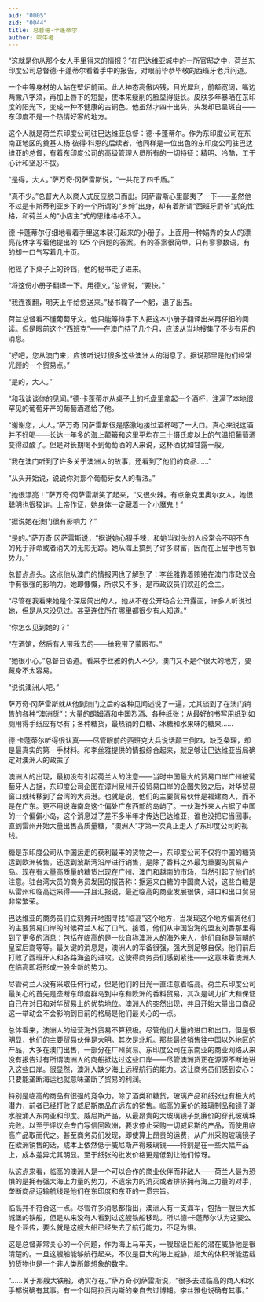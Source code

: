 ```yaml
---
aid: "0005"
zid: "0044"
title: 总督德·卡蓬蒂尔
author: 吹牛者
---
```


“这就是你从那个女人手里得来的情报？”在巴达维亚城中的一所官邸之中，荷兰东印度公司总督德·卡蓬蒂尔看着手中的报告，对眼前毕恭毕敬的西班牙老兵问道。

一个中等身材的人站在壁炉前面。此人神态高傲凶残，目光犀利，前额宽阔，嘴边两撇八字须，再加上唇下的短髭，使本来瘦削的脸显得挺长。皮肤多年暴晒在东印度的阳光下，变成一种不健康的古铜色。他虽然才四十出头，头发却已呈斑白——东印度不是一个热情好客的地方。

这个人就是荷兰东印度公司驻巴达维亚总督：德·卡蓬蒂尔。作为东印度公司在东南亚地区的奠基人杨·彼得·科恩的后续者，他同样是一位出色的东印度公司驻巴达维亚的总督，有着东印度公司的高级管理人员所有的一切特征：精明、冷酷，工于心计和坚忍不拔。

“是得，大人。”萨万奇·冈萨雷斯说，“一共花了四千盾。”

“真不少。”总督大人以商人式反应脱口而出。冈萨雷斯心里鄙夷了一下——虽然他不过是卡斯蒂利亚乡下的一个所谓的“乡绅”出身，却有着所谓“西班牙爵爷”式的性格，和荷兰人的“小店主”式的思维格格不入。

德·卡蓬蒂尔仔细地看着手里这本装订起来的小册子。上面用一种娟秀的女人的漂亮花体字写着他提出的 125 个问题的答案。有的答案很简单，只有寥寥数语，有的却一口气写着几十页。

他摇了下桌子上的铃铛，他的秘书走了进来。

“将这份小册子翻译一下。用德文。”总督说，“要快。”

“我连夜翻，明天上午给您送来。”秘书鞠了一个躬，退了出去。

荷兰总督看不懂葡萄牙文。他只能等待手下人把这本小册子翻译出来再仔细的阅读。但是眼前这个“西班克”——在澳门待了几个月，应该从当地搜集了不少有用的消息。

“好吧，您从澳门来，应该听说过很多这些澳洲人的消息了。据说那里是他们经常光顾的一个贸易点。”

“是的，大人。”

“和我谈谈你的见闻。”德·卡蓬蒂尔从桌子上的托盘里拿起一个酒杯，注满了本地很罕见的葡萄牙产的葡萄酒递给了他。

“谢谢您，大人。”萨万奇.冈萨雷斯很是感激地接过酒杯喝了一大口。真心来说这酒并不好喝——长达一年多的海上颠簸和这里平均在三十摄氏度以上的气温把葡萄酒变得过酸了。但是对长期喝不到葡萄酒的人来说，这杯酒犹如甘露一般。

“我在澳门听到了许多关于澳洲人的故事，还看到了他们的商品……”

“从头开始说，说说你对那个葡萄牙女人的看法。”

“她很漂亮！”萨万奇·冈萨雷斯笑了起来，“又很火辣。有点象克里奥尔女人。她很聪明也很狡诈。上帝作证，她身体一定藏着一个小魔鬼！”

“据说她在澳门很有影响力？”

“是的。”萨万奇·冈萨雷斯说，“据说她心狠手辣，和她当对头的人经常会不明不白的死于非命或者消失的无影无踪。她从海上搞到了许多财富，因而在上层中也有很势力。”

总督点点头。这点他从澳门的情报网也了解到了：李丝雅靠着贿赂在澳门市政议会中有很强的影响力。她即慷慨，所求又不多，是市政议员们欢迎的金主。

“尽管在我看来她是个深居简出的人，她从不在公开场合公开露面，许多人听说过她，但是从来没见过。甚至连住所在哪里都很少有人知道。”

“你怎么见到她的？”

“在酒馆，然后有人带我去的——给我带了蒙眼布。”

“她很小心。”总督自语道。看来李丝雅的仇人不少。澳门又不是个很大的地方，要藏身不太容易。

“说说澳洲人吧。”

萨万奇·冈萨雷斯就从他到澳门之后的各种见闻述说了一遍，尤其谈到了在澳门销售的各种“澳洲货”：大量的朗姆酒和中国烈酒、各种纸张：从最好的书写用纸到如厕用得手纸应有尽有；各种糖货，最热销的白糖、冰糖和水果味的糖果……

德·卡蓬蒂尔听得很认真——尽管眼前的西班克大兵说话颠三倒四，缺乏条理，却是最真实的第一手材料。和李丝雅提供的情报综合起来，就足够让巴达维亚当局确定对澳洲人的政策了

澳洲人的出现，最初没有引起荷兰人的注意——当时中国最大的贸易口岸广州被葡萄牙人占据，东印度公司企图在漳州泉州开设贸易口岸的企图失败之后，对华贸易窗口就转移到了台湾的大员港。也就是说，他们的主要贸易伙伴是福建商人，而不是在广东。更不用说海南岛这个偏处广东西部的岛屿了。一伙海外来人占据了中国的一个偏僻小岛，这个消息过了差不多半年才传达巴达维亚，谁也没把它当回事。直到雷州开始大量出售高质量糖，“澳洲人”才第一次真正走入了东印度公司的视线。

糖是东印度公司从中国运走的获利最丰的货物之一，东印度公司不仅将中国的糖货运到欧洲转售，还运到波斯湾沿岸进行销售，是除了香料之外最为重要的贸易产品。现在有大量高质量的糖货出现在广州、澳门和越南的市场，当然引起了他们的注意。驻台湾大员的商务员发回的报告称：据运来白糖的中国商人说，这些白糖是从雷州和临高运来得——并且汇报说，最近临高的商业发展很快，进口和出口贸易非常繁荣。

巴达维亚的商务员们立刻摊开地图寻找“临高”这个地方，当发现这个地方偏离他们的主要贸易口岸的时候荷兰人松了口气。接着，他们从中国沿海的盟友刘香那里得到了更多的消息：包括在临高的是一伙自称澳洲人的海外来人，他们自称是前朝的皇室后裔等等。最关键的消息是，澳洲人的军备很强，强大到足够自保。他们前后打败了西班牙人和各路海盗的进攻。这使得商务员们感到紧张——这意味着澳洲人在临高即将形成一股全新的势力。

尽管荷兰人没有采取任何行动，但是他们的目光一直注意着临高。荷兰东印度公司最关心的首先是垄断东印度群岛到中东和欧洲的香料贸易，其次是竭力扩大和保证自己在对日和对华贸易上的优势地位。澳洲人的突然出现，并且开始大量出口商品这一举动会不会影响到目前的格局是他们最关心的一点。

总体看来，澳洲人的经营海外贸易不算积极。尽管他们大量的进口和出口，但是很明显，他们的主要贸易伙伴是大明。其次是北圻。那些最终销售往中国以外地区的产品，大多在澳门出售，一部分在广州贸易。东印度公司在东南亚的商业网络从来没有报告过有所谓澳洲人的商船抵达过这些口岸——尽管澳洲货正在源源不断地进入这些口岸。很显然，澳洲人缺少海上远程航行的能力。这让商务员们感到安心：只要能垄断海运也就意味垄断了贸易的利润。

特别是临高的商品有很强的竞争力。除了酒类和糖货，玻璃产品和纸张也有极大的潜力，前者已经打败了威尼斯商品在远东的销售。临高的廉价的玻璃制品和镜子潮水般涌入东南亚和印度。威尼斯产品，从最昂贵的大玻璃镜子到廉价的穿孔玻璃珠完败。以至于评议会专门写信回欧洲，要求停止采购一切威尼斯的产品，而使用临高产品取而代之。甚至商务员们发现，即使算上昂贵的运费，从广州采购玻璃镜子在欧洲销售的话，成本上依然低于威尼斯产得玻璃镜——特别是在一些大幅产品上，成本差异尤其明显。至于纸张的批发价格更是低到让他们惊讶。

从这点来看，临高的澳洲人是一个可以合作的商业伙伴而非敌人——荷兰人最为恐惧的是拥有强大海上力量的势力，不遗余力的消灭或者排挤拥有海上力量的对手，垄断商品运输航线是他们在东印度和东亚的一贯宗旨。

临高并不符合这一点。尽管许多消息都指出，澳洲人有一支海军，包括一艘巨大如城堡的铁船，但是从来没有人看到过这艘铁船移动。所以德·卡蓬蒂尔认为这要么是个谣传，要么就是这艘大船已经失去了航行能力，不足为惧。

这是总督非常关心的一个问题，作为海上马车夫，一艘超级巨船的潜在威胁他是很清楚的。一旦这艘船能够航行起来，不仅是巨大的海上威胁，超大的体积所能运载的货物也是一个非人类所能想象的数字。

“……关于那艘大铁船，确实存在。”萨万奇·冈萨雷斯说，“很多去过临高的商人和水手都说确有其事。有一个叫阿拉贡内斯的亲自去过博铺。李丝雅也说确有其事。”
